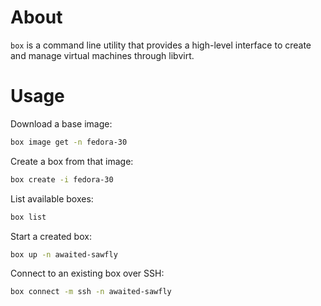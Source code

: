 # About #

`box` is a command line utility that provides a high-level interface to create
and manage virtual machines through libvirt.

# Usage #

Download a base image:

```bash
box image get -n fedora-30
```

Create a box from that image:

```bash
box create -i fedora-30
```

List available boxes:

```bash
box list
```

Start a created box:

```bash
box up -n awaited-sawfly
```

Connect to an existing box over SSH:

```bash
box connect -m ssh -n awaited-sawfly
```